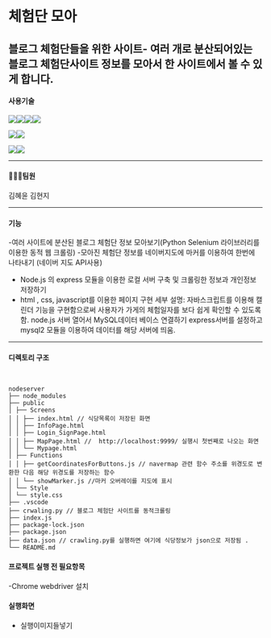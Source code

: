# 체험단 모아

**블로그 체험단**들을 위한 사이트- 여러 개로 분산되어있는 
블로그 체험단사이트 정보를 모아서 한 사이트에서 볼 수 있게 합니다.
---
#### 사용기술

<img src="https://img.shields.io/badge/html5-E34F26?style=for-the-badge&logo=html5&logoColor=white"><img src="https://img.shields.io/badge/javascript-F7DF1E?style=for-the-badge&logo=html5&logoColor=white"><img src="https://img.shields.io/badge/css3-1572B6?style=for-the-badge&logo=html5&logoColor=white"><img src="https://img.shields.io/badge/node.js-339933?style=for-the-badge&logo=html5&logoColor=white">

<img src="https://img.shields.io/badge/python-3776AB?style=for-the-badge&logo=html5&logoColor=white"><img src="https://img.shields.io/badge/selenium-43B02A?style=for-the-badge&logo=html5&logoColor=white">

<img src="https://img.shields.io/badge/mysql-4479A1?style=for-the-badge&logo=html5&logoColor=white"><img src="https://img.shields.io/badge/express-000000?style=for-the-badge&logo=html5&logoColor=white">

---

#### 🧑‍🤝‍🧑팀원

김혜윤
김현지

---

#### 기능 
-여러 사이트에 분산된  블로그 체험단 정보 모아보기(Python Selenium 라이브러리를 이용한 동적 웹 크롤링) 
-모아진 체험단 정보를 네이버지도에 마커를 이용하여 한번에 나타내기 (네이버 지도  API사용)
- Node.js 의 express 모듈을 이용한 로컬 서버 구축 및 크롤링한 정보과 개인정보 저장하기
- html , css, javascript를 이용한 페이지 구현
세부 설명: 자바스크립트를 이용해 캘린더 기능을 구현함으로써 사용자가 가게의 체험일자를 보다 쉽게 확인할 수 있도록 함.
node.js 서버 열어서 MySQL데이터 베이스 연결하기
 express서버를 설정하고 mysql2 모듈을 이용하여 데이터를 해당 서버에 띄움.

---
#### 디렉토리 구조
``` 


nodeserver
├── node_modules 
├── public
│ ├── Screens
│ │ ├── index.html // 식당목록이 저장된 화면 
│ │ ├── InfoPage.html
│ │ ├── Login_SignPage.html
│ │ ├── MapPage.html //  http://localhost:9999/ 실행시 첫번째로 나오는 화면 
│ │ └── Mypage.html
│ ├── Functions
│ │ ├── getCoordinatesForButtons.js // navermap 관련 함수 주소를 위경도로 변환한 다음 해당 위경도를 저장하는 함수 
│ │ └── showMarker.js //마커 오버레이를 지도에 표시
│ └── Style
│ └── style.css
├── .vscode
├── crwaling.py // 블로그 체험단 사이트를 동적크롤링 
├── index.js
├── package-lock.json
├── package.json
├── data.json // crawling.py를 실행하면 여기에 식당정보가 json으로 저장됨 .
└── README.md
```
#### 프로젝트 실행 전 필요항목 

-Chrome webdriver 설치 


#### 실행화면
 - 실행이미지들넣기


